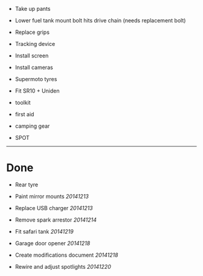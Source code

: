 * Take up pants

* Lower fuel tank mount bolt hits drive chain (needs replacement bolt)

* Replace grips

* Tracking device

* Install screen

* Install cameras

* Supermoto tyres

* Fit SR10 + Uniden

* toolkit

* first aid

* camping gear

* SPOT

----

# Done

* Rear tyre

* Paint mirror mounts *20141213*

* Replace USB charger *20141213*

* Remove spark arrestor *20141214*

* Fit safari tank *20141219*

* Garage door opener *20141218*

* Create modifications document *20141218*

* Rewire and adjust spotlights *20141220*
